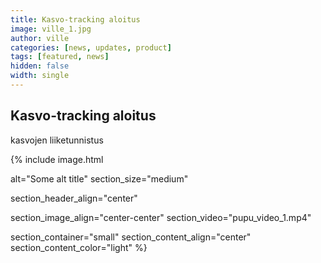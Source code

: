 ```yaml
---
title: Kasvo-tracking aloitus
image: ville_1.jpg
author: ville
categories: [news, updates, product]
tags: [featured, news]
hidden: false
width: single
---
```


## Kasvo-tracking aloitus



kasvojen liiketunnistus




{% include image.html

  alt="Some alt title"
  section_size="medium"



  section_header_align="center"

  

  section_image_align="center-center"
  section_video="pupu_video_1.mp4"

  section_container="small"
  section_content_align="center"
  section_content_color="light"
%}
